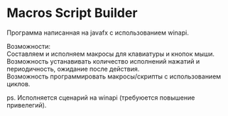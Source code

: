 # Macros Script Builder

Программа написанная на javafx с использованием winapi.

Возможности:<br>
Составляем и исполняем макросы для клавиатуры и кнопок мыши. <br>
Возможность устанавивать количество исполнений нажатий и периодичность, ожидание после действия. <br> 
Возможность программировать макросы/скрипты с использованием циклов. <br>

ps. Исполняется сценарий на winapi (требуюется повышение привелегий).
